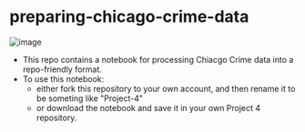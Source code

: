 # preparing-chicago-crime-data

![image](https://github.com/Lidivinekeng/project4/assets/138332854/6abbcf26-7f7e-4067-ae28-e1330bf75db5)

 
- This repo contains a notebook for processing Chiacgo Crime data into a repo-friendly format. 
- To use this notebook: 
    - either fork this repository to your own account, and then rename it to be someting like "Project-4"
    - or download the notebook and save it in your own Project 4 repository.
